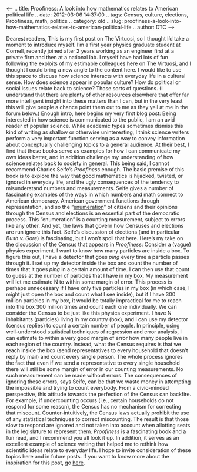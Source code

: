 <--
.. title: Proofiness: A look into how mathematics relates to American political life
.. date: 2012-03-06 14:37:00
.. tags: Census, culture, elections, Proofiness, math, politics
.. category: old
.. slug: proofiness-a-look-into-how-mathematics-relates-to-american-political-life
.. author: DTC
-->


Dearest readers,
This is my first post on The Virtuosi, so I thought I’d take a moment to
introduce myself. I’m a first year physics graduate student at Cornell,
recently joined after 2 years working as an engineer first at a private
firm and then at a national lab. I myself have had lots of fun following
the exploits of my estimable colleagues here on The Virtuosi, and I
thought I could bring a new angle to the content here. I would like to
use this space to discuss how science interacts with everyday life in a
cultural sense. How does science appear in popular culture? How do
political or social issues relate back to science? Those sorts of
questions. (I understand that there are plenty of other resources
elsewhere that offer far more intelligent insight into these matters
than I can, but in the very least this will give people a chance point
them out to me as they yell at me in the forum below.)
Enough intro, here begins my very first blog post:
Being interested in how science is communicated to the public, I am an
avid reader of popular science. While academic types sometimes dismiss
this kind of writing as shallow or otherwise uninteresting, I think
science writers perform a very important function serving as a way to
convey information about conceptually challenging topics to a general
audience. At their best, I find that these books serve as examples for
how I can communicate my own ideas better, and in addition challenge my
understanding of how science relates back to society in general.
This being said, I cannot recommend Charles Seife’s *Proofiness* enough.
The basic premise of this book is to explore the way that good
mathematics is hijacked, twisted, or ignored in everyday life, and the
ugly consequences of the tendency to misunderstand numbers and
measurements.
Seife gives a number of fascinating examples of the ways in which
numbers and math connect to American democracy. American government
functions through representation, and so the
“[enumeration](http://www.archives.gov/exhibits/charters/constitution_transcript.html)”
of citizens and their opinions through the Census and elections is an
essential part of the democratic process. This “enumeration” is a
counting measurement, subject to errors like any other. And yet, the
laws that govern how Censuses and elections are run ignore this fact.
Seife’s discussion of elections (and in particular *Bush v. Gore*) is
fascinating, but I won’t spoil that here. Here’s my take on the
discussion of the Census that appears in *Proofiness*:
Consider a (vague) physics experiment. I want to know how many particles
are inside a box. To figure this out, I have a detector that goes
*ping* every time a particle passes through it. I set up my detector
inside the box and count the number of times that it goes *ping* in a
certain amount of time. I can then use that count to guess at the number
of particles that I have in my box. My measurement will let me estimate
N to within some margin of error. This process is perhaps unnecessary if
I have only five particles in my box (in which case, I might just open
the box and count what I see inside), but if I have 300 million
particles in my box, it would be totally impractical for me to reach
into the box 300 million times and count each one individually.
We can consider the Census to be just like this physics experiment. I
have N inhabitants (particles) living in my country (box), and I can use
my detector (census replies) to count a certain number of people. In
principle, using well-understood statistical techniques of regression
and error analysis, I can estimate to within a very good margin of error
how many people live in each region of the country. Instead, what the
Census requires is that we reach inside the box (send representatives to
every household that doesn’t reply by mail) and count every single
person. The whole process ignores the fact that even if we send a
representative to every single household there will still be some margin
of error in our counting measurements. No such measurement can be made
without errors.
The consequences of ignoring these errors, says Seife, can be that we
waste money in attempting the impossible and trying to count everybody.
From a civic-minded perspective, this attitude towards the perfection of
the Census can backfire. For example, if undercounting occurs (i.e.,
certain households do not respond for some reason), the Census has no
mechanism for correcting that miscount. Counter-intuitively, the Census
laws actually prohibit the use of any statistical techniques to correct
miscounting. The result is that those slow to respond are ignored and
not taken into account when allotting seats in the legislature to
represent them.
*Proofiness* is a fascinating book and a fun read, and I recommend you
all look it up. In addition, it serves as an excellent example of
science writing that helped me to rethink how scientific ideas relate to
everyday life. I hope to invite consideration of these topics here and
in future posts. If you want to know more about the inspiration for this
post, go [here](http://journalism.nyu.edu/faculty/charles-seife/).
